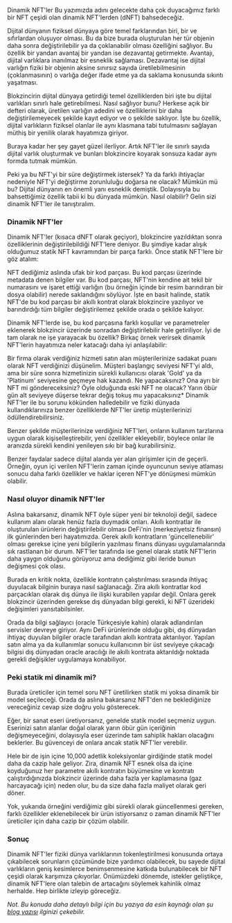 Dinamik NFT'ler
Bu yazımızda adını gelecekte daha çok duyacağımız farklı bir NFT çeşidi olan dinamik NFT'lerden (dNFT) bahsedeceğiz. 

Dijital dünyanın fiziksel dünyaya göre temel farklarından biri, bir ve sıfırlardan oluşuyor olması. Bu da bize burada oluşturulan her tür objenin daha sonra değiştirilebilir ya da çoklanabilir olması özelliğini sağlıyor. Bu özellik bir yandan avantaj bir yandan ise dezavantaj getirmekte. Avantajı, dijital varlıklara inanılmaz bir esneklik sağlaması. Dezavantaj ise dijital varlığın fiziki bir objenin aksine sınırsız sayıda üretilebilmesinin (çoklanmasının) o varlığa değer ifade etme ya da saklama konusunda sıkıntı yaşatması. 

Blokzincirin dijital dünyaya getirdiği temel özelliklerden biri işte bu dijital varlıkları sınırlı hale getirebilmesi. Nasıl sağlıyor bunu? Herkese açık bir defteri olarak, üretilen varlığın adedini ve özelliklerini bir daha değiştirilemeyecek şekilde kayıt ediyor ve o şekilde saklıyor. İşte bu özellik, dijital varlıkların fiziksel olanlar ile aynı klasmana tabi tutulmasını sağlayan müthiş bir yenilik olarak hayatımıza giriyor.

Buraya kadar her şey gayet güzel ilerliyor. Artık NFT'ler ile sınırlı sayıda dijital varlık oluşturmak ve bunları blokzincire koyarak sonsuza kadar aynı formda tutmak mümkün.

Peki ya bu NFT'yi bir süre değiştirmek istersek? Ya da farklı ihtiyaçlar nedeniyle NFT'yi değiştirme zorunluluğu doğarsa ne olacak? Mümkün mü bu? Dijital dünyanın en önemli yanı esneklik demiştik. Dolayısıyla bu bahsettiğimiz özellik tabii ki bu dünyada mümkün. Nasıl olabilir? Gelin sizi dinamik NFT'ler ile tanıştıralım.

### Dinamik NFT'ler

Dinamik NFT'ler (kısaca dNFT olarak geçiyor), blokzincire yazıldıktan sonra özelliklerinin değiştirilebildiği NFT'lere deniyor. Bu şimdiye kadar alışık olduğumuz statik NFT kavramından bir parça farklı. Önce statik NFT'lere bir göz atalım: 

NFT dediğimiz aslında ufak bir kod parçası. Bu kod parçası üzerinde metadata denen bilgiler var. Bu kod parçası, NFT'nin kendine ait tekil bir numarasını ve işaret ettiği varlığın (bu örneğin içinde bir resim barındıran bir dosya olabilir) nerede saklandığını söylüyor.  İşte en basit halinde, statik NFT'de bu kod parçası bir akıllı kontrat olarak blokzincire yazılıyor ve barındırdığı tüm bilgiler değiştirilemez şekilde orada o şekilde kalıyor. 

Dinamik NFT'lerde ise, bu kod parçasına farklı koşullar ve parametreler eklenerek blokzincir üzerinde sonradan değiştirilebilir hale getiriliyor. İyi de tam olarak ne işe yarayacak bu özellik? Birkaç örnek verirsek dinamik NFT'lerin hayatımıza neler katacağı daha iyi anlaşılabilir:

Bir firma olarak verdiğiniz hizmeti satın alan müşterilerinize sadakat puanı olarak NFT verdiğinizi düşünelim. Müşteri başlangıç seviyesi NFT'yi aldı, ama bir süre sonra hizmetinizin sürekli kullanıcısı olarak 'Gold' ya da 'Platinum' seviyesine geçmeye hak kazandı. Ne yapacaksınız? Ona ayrı bir NFT mi göndereceksiniz? Öyle olduğunda eski NFT ne olacak? Yarın öbür gün alt seviyeye düşerse tekrar değiş tokuş mu yapacaksınız* Dinamik NFT'ler ile bu sorunu kökünden halledebilir ve fiziki dünyada kullandıklarınıza benzer özelliklerde NFT'ler üretip müşterilerinizi ödüllendirebilirsiniz. 

Benzer şekilde müşterilerinize verdiğiniz NFT'leri, onların kullanım tarzlarına uygun olarak kişiselleştirebilir, yeni özellikler ekleyebilir, böylece onlar ile aranızda sürekli kendini yenileyen sıkı bir bağ kurabilirsiniz. 

Benzer faydalar sadece dijital alanda yer alan girişimler için de geçerli. Örneğin, oyun içi verilen NFT'lerin zaman içinde oyuncunun seviye atlaması sonucu daha farklı özellikler ve haklar içeren NFT'ye dönüşmesi mümkün olabilir. 

### Nasıl oluyor dinamik NFT'ler

Aslına bakarsanız, dinamik NFT öyle süper yeni bir teknoloji değil, sadece kullanım alanı olarak henüz fazla duymadık onları. Akıllı kontratlar ile oluşturulan ürünlerin değiştirilebilir olması DeFi'nin (merkeziyetsiz finansın) ilk günlerinden beri hayatımızda. Gerek akıllı kontratların 'güncellenebilir' olması gerekse içine yeni bilgilerin yazılması finans dünyası uygulamalarında sık rastlanan bir durum. NFT'ler tarafında ise genel olarak statik NFT'lerin daha yaygın olduğunu görüyoruz ama dediğimiz gibi ileride bunun değişmesi çok olası. 

Burada en kritik nokta, özellikle kontratın çalıştırılması sırasında ihtiyaç duyulacak bilginin buraya nasıl sağlanacağı. Zira akıllı kontratlar kod parçacıkları olarak dış dünya ile ilişki kurabilen yapılar değil. Onlara gerek blokzincir üzerinden gerekse dış dünyadan bilgi gerekli, ki NFT üzerideki değişimleri yansıtabilsinler. 

Orada da bilgi sağlayıcı (oracle Türkçesiyle kahin) olarak adlandırılan servisler devreye giriyor. Aynı DeFi ürünlerinde olduğu gibi, dış dünyadan ihtiyaç duyulan bilgiler oracle tarafından akıllı kontrata aktarılıyor. Yapılan satın alma ya da kullanımlar sonucu kullanıcının bir üst seviyeye çıkacağı bilgisi dış dünyadan oracle aracılığı ile akıllı kontrata aktarıldığı noktada gerekli değişikler uygulamaya konabiliyor. 

### Peki statik mi dinamik mi?

Burada üreticiler için temel soru NFT üretilirken statik mi yoksa dinamik bir model seçileceği. Orada da aslına bakarsanız NFT'den ne beklediğinize vereceğiniz cevap size doğru yolu gösterecek. 

Eğer, bir sanat eseri üretiyorsanız, genelde statik model seçmeniz uygun. Eserinizi satın alanlar doğal olarak yarın öbür gün içeriğinin değişmeyeceğini, dolayısıyla eser üzerinde tam sahiplik hakları olacağını beklerler. Bu güvenceyi de onlara ancak statik NFT'ler verebilir.

Hele bir de işin içine 10,000 adetlik koleksiyonlar girdiğinde statik model daha da cazip hale geliyor. Zira, dinamik NFT esnek olsa da içine koyduğunuz her parametre akıllı kontratın büyümesine ve kontratı çalıştırdığınızda blokzincir üzerinde daha fazla yer kaplamasına (gaz harcayacağı için) neden olur, bu da size daha fazla maliyet olarak geri döner. 

Yok, yukarıda örneğini verdiğimiz gibi sürekli olarak güncellenmesi gereken, farklı özellikler eklenebilecek bir ürün istiyorsanız o zaman dinamik NFT'ler üreticiler için daha cazip bir çözüm olabilir. 

### Sonuç
Dinamik NFT'ler fiziki dünya varlıklarının tokenleştirilmesi konusunda ortaya çıkabilecek sorunların çözümünde bize yardımcı olabilecek, bu sayede dijital varlıkların geniş kesimlerce benimsenmesine katkıda bulunabilecek bir NFT çeşidi olarak karşımıza çıkıyorlar. Önümüzdeki dönemde, istekler geliştikçe, dinamik NFT'lere olan talebin de artacağını söylemek kahinlik olmaz herhalde. Hep birlikte izleyip göreceğiz. 

*Not. Bu konuda daha detaylı bilgi için bu yazıya da esin kaynağı olan şu [blog yazısı](https://thecryptoilluminati.substack.com/p/dynamic-nfts-overview) ilginizi çekebilir.* 
